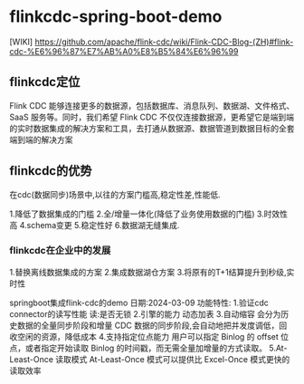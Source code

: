 # flinkcdc-spring-boot-demo

[WIKI] https://github.com/apache/flink-cdc/wiki/Flink-CDC-Blog-(ZH)#flink-cdc-%E6%96%87%E7%AB%A0%E8%B5%84%E6%96%99

## flinkcdc定位
Flink CDC 能够连接更多的数据源，包括数据库、消息队列、数据湖、文件格式、SaaS 服务等。同时，我们希望 Flink CDC 不仅仅连接数据源，更希望它是端到端的实时数据集成的解决方案和工具，去打通从数据源、数据管道到数据目标的全套端到端的解决方案

## flinkcdc的优势
在cdc(数据同步)场景中,以往的方案门槛高,稳定性差,性能低.

1.降低了数据集成的门槛
2.全/增量一体化(降低了业务使用数据的门槛)
3.时效性高
4.schema变更
5.稳定性好
6.数据湖无缝集成.

### flinkcdc在企业中的发展
1.替换离线数据集成的方案
2.集成数据湖仓方案
3.将原有的T+1结算提升到秒级,实时性

springboot集成flink-cdc的demo
日期:2024-03-09
功能特性:
1.验证cdc connector的读写性能
    读:是否无锁
2.引擎的能力
    动态加表
3.自动缩容
    会分为历史数据的全量同步阶段和增量 CDC 数据的同步阶段,会自动地把并发度调低，回收空闲的资源，降低成本
4.支持指定位点能力
    用户可以指定 Binlog 的 offset 位点，或者指定开始读取 Binlog 的时间戳，而无需全量加增量的方式读取。
5.At-Least-Once 读取模式
    At-Least-Once 模式可以提供比 Excel-Once 模式更快的读取效率
